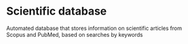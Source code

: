 # Scientific database
Automated database that stores information on scientific articles from Scopus and PubMed, based on searches by keywords
